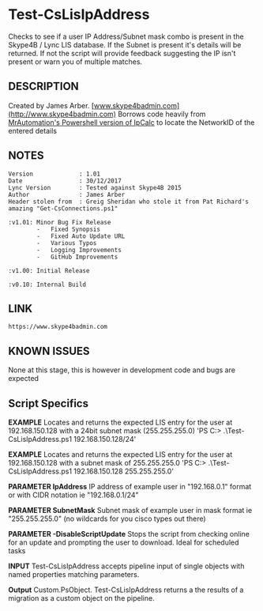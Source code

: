 # Test-CsLisIpAddress
Checks to see if a user IP Address/Subnet mask combo is present in the Skype4B / Lync LIS database. 
If the Subnet is present it's details will be returned. 
If not the script will provide feedback suggesting the IP isn't present or warn you of multiple matches.


## DESCRIPTION  
Created by James Arber. [www.skype4badmin.com](http://www.skype4badmin.com)
Borrows code heavily from [MrAutomation's Powershell version of IpCalc](https://gallery.technet.microsoft.com/scriptcenter/ipcalc-PowerShell-Script-01b7bd23) to locate the NetworkID of the entered details

    
	
## NOTES 
    Version      	   	: 1.01
	Date			    : 30/12/2017
	Lync Version		: Tested against Skype4B 2015
    Author    			: James Arber
	Header stolen from  : Greig Sheridan who stole it from Pat Richard's amazing "Get-CsConnections.ps1"
							
	:v1.01:	Minor Bug Fix Release
			-	Fixed Synopsis
			-	Fixed Auto Update URL
			-	Various Typos
			-	Logging Improvements
			-	GitHub Improvements

	:v1.00:	Initial Release

	:v0.10:	Internal Build
	
## LINK  
    https://www.skype4badmin.com

## KNOWN ISSUES
   None at this stage, this is however in development code and bugs are expected

## Script Specifics
**EXAMPLE** Locates and returns the expected LIS entry for the user at 192.168.150.128 with a 24bit subnet mask (255.255.255.0)
'PS C:\> .\Test-CsLisIpAddress.ps1 192.168.150.128/24'

**EXAMPLE** Locates and returns the expected LIS entry for the user at 192.168.150.128 with a subnet mask of 255.255.255.0
'PS C:\> .\Test-CsLisIpAddress.ps1 192.168.150.128 255.255.255.0'

**PARAMETER IpAddress**
IP address of example user in "192.168.0.1" format or with CIDR notation ie "192.168.0.1/24"

**PARAMETER SubnetMask**
Subnet mask of example user in mask format ie "255.255.255.0" (no wildcards for you cisco types out there)

**PARAMETER -DisableScriptUpdate**
Stops the script from checking online for an update and prompting the user to download. Ideal for scheduled tasks

**INPUT**
Test-CsLisIpAddress accepts pipeline input of single objects with named properties matching parameters.

**Output**
Custom.PsObject. Test-CsLisIpAddress returns a the results of a migration as a custom object on the pipeline.
